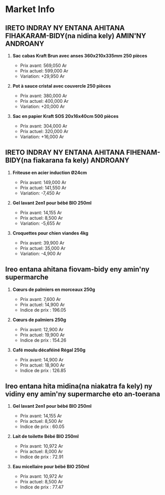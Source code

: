 # Market Info

## IRETO INDRAY NY ENTANA AHITANA FIHAKARAM-BIDY(na nidina kely) AMIN'NY ANDROANY

1. **Sac cabas Kraft Brun avec anses 360x210x335mm 250 pièces**
   - Prix avant: 569,050 Ar
   - Prix actuel: 599,000 Ar
   - Variation: +29,950 Ar

2. **Pot à sauce cristal avec couvercle 250 pièces**
   - Prix avant: 380,000 Ar
   - Prix actuel: 400,000 Ar
   - Variation: +20,000 Ar

3. **Sac en papier Kraft SOS 20x16x40cm 500 pièces**
   - Prix avant: 304,000 Ar
   - Prix actuel: 320,000 Ar
   - Variation: +16,000 Ar

## IRETO INDRAY NY ENTANA AHITANA FIHENAM-BIDY(na fiakarana fa kely) ANDROANY

1. **Friteuse en acier induction Ø24cm**
   - Prix avant: 149,000 Ar
   - Prix actuel: 141,550 Ar
   - Variation: -7,450 Ar

2. **Gel lavant 2en1 pour bébé BIO 250ml**
   - Prix avant: 14,155 Ar
   - Prix actuel: 8,500 Ar
   - Variation: -5,655 Ar

3. **Croquettes pour chien viandes 4kg**
   - Prix avant: 39,900 Ar
   - Prix actuel: 35,000 Ar
   - Variation: -4,900 Ar

## Ireo entana ahitana fiovam-bidy eny amin'ny supermarche

1. **Cœurs de palmiers en morceaux 250g**
   - Prix avant: 7,600 Ar
   - Prix actuel: 14,900 Ar
   - Indice de prix : 196.05

2. **Cœurs de palmiers 250g**
   - Prix avant: 12,900 Ar
   - Prix actuel: 19,900 Ar
   - Indice de prix : 154.26

3. **Café moulu décaféiné Régal 250g**
   - Prix avant: 14,900 Ar
   - Prix actuel: 18,900 Ar
   - Indice de prix : 126.85

## Ireo entana hita midina(na niakatra fa kely) ny vidiny eny amin'ny supermarche eto an-toerana

1. **Gel lavant 2en1 pour bébé BIO 250ml**
   - Prix avant: 14,155 Ar
   - Prix actuel: 8,500 Ar
   - Indice de prix : 60.05

2. **Lait de toilette Bébé BIO 250ml**
   - Prix avant: 10,972 Ar
   - Prix actuel: 8,000 Ar
   - Indice de prix : 72.91

3. **Eau micellaire pour bébé BIO 250ml**
   - Prix avant: 10,972 Ar
   - Prix actuel: 8,500 Ar
   - Indice de prix : 77.47

